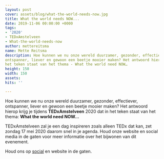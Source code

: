 ```yaml
---
layout: post
cover: assets/blog/what-the-world-needs-now.jpg
title: What the world needs NOW...
date: 2019-11-06 00:00:00 +0000
tags:
- '2020'
- TEDxAmstelveen
- What-the-world-needs-now
author: mettereitsma
name: Mette Reitsma
description: Hoe kunnen we nu onze wereld duurzamer, gezonder, effectiever,
ontspanner, liever en gewoon een beetje mooier maken? Het antwoord hierop krijg je tijdens TEDxAmstelveen 2020 dat in
het teken staat van het thema - What the world need NOW…
height: 150
width: 150
assets:
hits: ''

---
```

Hoe kunnen we nu onze wereld duurzamer, gezonder, effectiever,
ontspanner, liever en gewoon een beetje mooier maken?
Het antwoord hierop krijg je tijdens **TEDxAmstelveen** 2020 dat in
het teken staat van het thema: **What the world need NOW…**

TEDxAmstelveen zal je een dag inspireren zoals alleen TEDx dat
kan, zet zondag 17 mei 2020 daarom snel in je agenda. Houd onze
website en social media in de gaten voor meer informatie over het
bijwonen van dit evenement.

Houd ons op [social](https://www.facebook.com/TEDxAmstelveen "Facebook") en website in de gaten.
